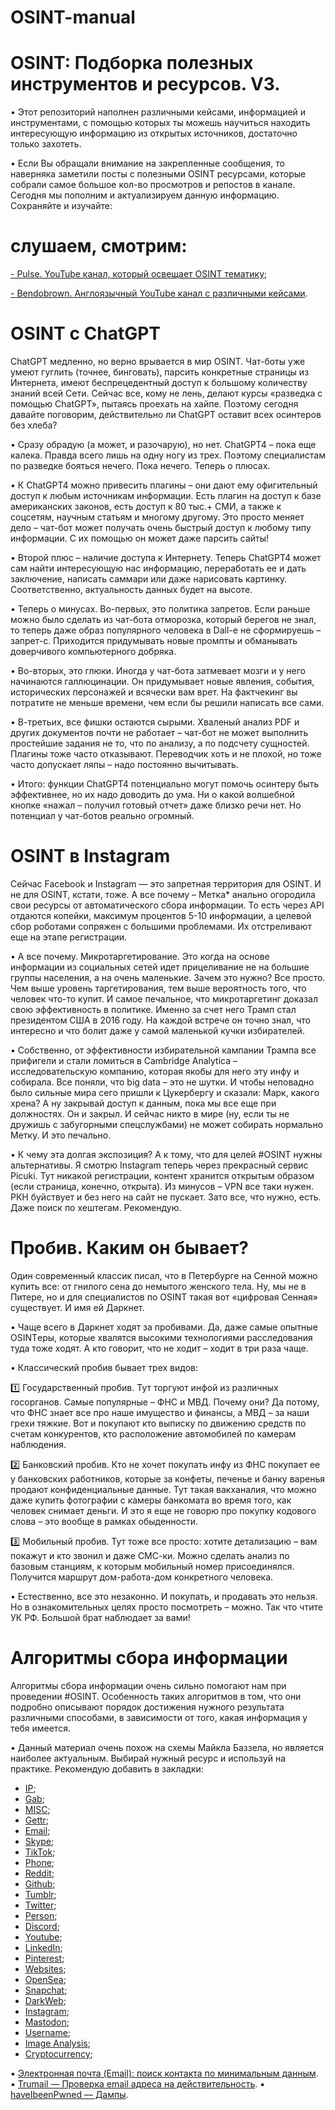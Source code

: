 # OSINT-manual

# OSINT: Подборка полезных инструментов и ресурсов. V3.

•  Этот репозиторий наполнен различными кейсами, информацией и инструментами, с помощью которых ты можешь научиться находить интересующую информацию из открытых источников, достаточно только захотеть.

•  Если Вы обращали внимание на закрепленные сообщения, то наверняка заметили посты с полезными OSINT ресурсами, которые собрали самое большое кол-во просмотров и репостов в канале. Сегодня мы пополним и актуализируем данную информацию. Сохраняйте и изучайте:

# слушаем, смотрим:
[- Pulse. YouTube канал, который освещает OSINT тематику](https://www.youtube.com/@pulse_os);

[- Bendobrown. Англоязычный YouTube канал c различными кейсами](https://www.youtube.com/@Bendobrown/videos).

# OSINT с ChatGPT

ChatGPT медленно, но верно врывается в мир OSINT. Чат-боты уже умеют гуглить (точнее, бинговать), парсить конкретные страницы из Интернета, имеют беспрецедентный доступ к большому количеству знаний всей Сети. Сейчас все, кому не лень, делают курсы «разведка с помощью ChatGPT», пытаясь проехать на хайпе. Поэтому сегодня давайте поговорим, действительно ли ChatGPT оставит всех осинтеров без хлеба? 

•  Сразу обрадую (а может, и разочарую), но нет. ChatGPT4 – пока еще калека. Правда всего лишь на одну ногу из трех. Поэтому специалистам по разведке бояться нечего. Пока нечего. Теперь о плюсах. 

•  К ChatGPT4 можно привесить плагины – они дают ему офигительный доступ к любым источникам информации. Есть плагин на доступ к базе американских законов, есть доступ к 80 тыс.+ СМИ, а также к соцсетям, научным статьям и многому другому. Это просто меняет дело – чат-бот может получать очень быстрый доступ к любому типу информации. С их помощью он может даже парсить сайты!

•  Второй плюс – наличие доступа к Интернету. Теперь ChatGPT4 может сам найти интересующую нас информацию, переработать ее и дать заключение, написать саммари или даже нарисовать картинку. Соответственно, актуальность данных будет на высоте. 

•  Теперь о минусах. Во-первых, это политика запретов. Если раньше можно было сделать из чат-бота отморозка, который берегов не знал, то теперь даже образ популярного человека в Dall-e не сформируешь – запрет-с. Приходится придумывать новые промпты и обманывать доверчивого компьютерного добряка. 

•  Во-вторых, это глюки. Иногда у чат-бота затмевает мозги и у него начинаются галлюцинации. Он придумывает новые явления, события, исторических персонажей и всячески вам врет. На фактчекинг вы потратите не меньше времени, чем если бы решили написать все сами. 

•  В-третьих, все фишки остаются сырыми. Хваленый анализ PDF и других документов почти не работает – чат-бот не может выполнить простейшие задания не то, что по анализу, а по подсчету сущностей. Плагины тоже часто отказывают. Переводчик хоть и не плохой, но тоже часто допускает ляпы – надо постоянно вычитывать.

•  Итого: функции ChatGPT4 потенциально могут помочь осинтеру быть эффективнее, но их надо доводить до ума. Ни о какой волшебной кнопке «нажал – получил готовый отчет» даже близко речи нет. Но потенциал у чат-ботов реально огромный.

# OSINT в Instagram

Сейчас Facebook и Instagram — это запретная территория для OSINT. И не для OSINT, кстати, тоже. А все почему – Метка* анально огородила свои ресурсы от автоматического сбора информации. То есть через API отдаются копейки, максимум процентов 5-10 информации, а целевой сбор роботами сопряжен с большими проблемами. Их отстреливают еще на этапе регистрации. 

•  А все почему. Микротаргетирование. Это когда на основе информации из социальных сетей идет прицеливание не на большие группы населения, а на очень маленькие. Зачем это нужно? Все просто. Чем выше уровень таргетирования, тем выше вероятность того, что человек что-то купит. И самое печальное, что микротаргетинг доказал свою эффективность в политике. Именно за счет него Трамп стал президентом США в 2016 году. На каждой встрече он точно знал, что интересно и что болит даже у самой маленькой кучки избирателей. 

•  Собственно, от эффективности избирательной кампании Трампа все прифигели и стали ломиться в Cambridge Analytica – исследовательскую компанию, которая якобы для него эту инфу и собирала. Все поняли, что big data – это не шутки. И чтобы неповадно было сильные мира сего пришли к Цукербергу и сказали: Марк, какого хрена? А ну закрывай доступ к данным, пока мы все еще при должностях. Он и закрыл. И сейчас никто в мире (ну, если ты не дружишь с забугорными спецслужбами) не может собирать нормально Метку. И это печально.

•  К чему эта долгая экспозиция? А к тому, что для целей #OSINT нужны альтернативы. Я смотрю Instagram теперь через прекрасный сервис Picuki. Тут никакой регистрации, контент хранится открытым образом (если страница, конечно, открыта). Из минусов – VPN все таки нужен. РКН буйствует и без него на сайт не пускает. Зато все, что нужно, есть. Даже поиск по хештегам. Рекомендую.

# Пробив. Каким он бывает?

Один современный классик писал, что в Петербурге на Сенной можно купить все: от гнилого сена до немытого женского тела. Ну, мы не в Питере, но и для специалистов по OSINT такая вот «цифровая Сенная» существует. И имя ей Даркнет.

•  Чаще всего в Даркнет ходят за пробивами. Да, даже самые опытные OSINTеры, которые хвалятся высокими технологиями расследования туда тоже ходят. А кто говорит, что не ходит – ходит в три раза чаще. 

•  Классический пробив бывает трех видов:

1️⃣ Государственный пробив. Тут торгуют инфой из различных госорганов. Самые популярные – ФНС и МВД. Почему они? Да потому, что ФНС знает все про наше имущество и финансы, а МВД – за наши грехи тяжкие. Вот и покупают кто выписку по движению средств по счетам конкурентов, кто расположение автомобилей по камерам наблюдения.

2️⃣ Банковский пробив. Кто не хочет покупать инфу из ФНС покупает ее у банковских работников, которые за конфеты, печенье и банку варенья продают конфиденциальные данные. Тут такая вакханалия, что можно даже купить фотографии с камеры банкомата во время того, как человек снимает деньги. И это я еще не говорю про покупку кодового слова – это вообще в рамках обыденности.

3️⃣ Мобильный пробив. Тут тоже все просто: хотите детализацию – вам покажут и кто звонил и даже СМС-ки. Можно сделать анализ по базовым станциям, к которым мобильный номер присоединялся. Получится маршрут дом-работа-дом конкретного человека. 

•  Естественно, все это незаконно. И покупать, и продавать это нельзя. Но в ознакомительных целях просто посмотреть – можно. Так что чтите УК РФ. Большой брат наблюдает за вами!

# Алгоритмы сбора информации

Алгоритмы сбора информации очень сильно помогают нам при проведении #OSINT. Особенность таких алгоритмов в том, что они подробно описывают порядок достижения нужного результата различными способами, в зависимости от того, какая информация у тебя имеется.

•  Данный материал очень похож на схемы Майкла Баззела, но является наиболее актуальным. Выбирай нужный ресурс и используй на практике. Рекомендую добавить в закладки:
 - [IP](https://github.com/sinwindie/OSINT/blob/master/IP/IP%20Address%20OSINT%20Attack%20Surface.pdf);
 - [Gab](https://github.com/sinwindie/OSINT/blob/master/Gab/Gab%20OSINT%20Attack%20Surface.pdf);
 - [MISC](https://github.com/sinwindie/OSINT/tree/master/MISC);
 - [Gettr](https://github.com/sinwindie/OSINT/blob/master/Gettr/Gettr%20OSINT%20Attack%20Surface.pdf);
 - [Email](https://github.com/sinwindie/OSINT/blob/master/Email/EMAIL%20OSINT%20Attack%20Surface.pdf);
 - [Skype](https://github.com/sinwindie/OSINT/blob/master/Skype/Skype%20OSINT%20Attack%20Surface.pdf);
 - [TikTok](https://github.com/sinwindie/OSINT/tree/master/TikTok);
 - [Phone](https://github.com/sinwindie/OSINT/blob/master/Phone/Telephone%20Number%20OSINT%20Attack%20Surface.pdf);
 - [Reddit](https://github.com/sinwindie/OSINT/blob/master/Reddit/Reddit%20OSINT%20Techniques.pdf);
 - [Github](https://github.com/sinwindie/OSINT/blob/master/Github/Github%20OSINT%20Attack%20Surface.pdf);
 - [Tumblr](https://github.com/sinwindie/OSINT/tree/master/Tumblr);
 - [Twitter](https://github.com/sinwindie/OSINT/blob/master/Twitter/Twitter%20OSINT%20Attack%20Surface.pdf);
 - [Person](https://github.com/sinwindie/OSINT/blob/master/Person/Person%20OSINT%20Attack%20Surface.pdf);
 - [Discord](https://github.com/sinwindie/OSINT/blob/master/Discord/Discord%20OSINT%20Attack%20Surface.pdf);
 - [Youtube](https://github.com/sinwindie/OSINT/blob/master/Youtube/Youtube%20OSINT%20Attack%20Surface.pdf);
 - [LinkedIn](https://github.com/sinwindie/OSINT/blob/master/LinkedIn/LinkedIn%20OSINT%20Techniques%20Part%20I%20and%20II.pdf);
 - [Pinterest](https://github.com/sinwindie/OSINT/blob/master/Pinterest/Pinterest%20OSINT%20Attack%20Surface.pdf);
 - [Websites](https://github.com/sinwindie/OSINT/blob/master/Websites/Website%20OSINT%20Attack%20Surface.pdf);
 - [OpenSea](https://github.com/sinwindie/OSINT/blob/master/OpenSea/OpenSea%20OSINT%20Attack%20Surface.pdf);
 - [Snapchat](https://github.com/sinwindie/OSINT/blob/master/Snapchat/Snapchat%20OSINT%20Attack%20Surface.pdf);
 - [DarkWeb](https://github.com/sinwindie/OSINT/blob/master/DarkWeb/DWM%20OSINT%20Attack%20Surface.pdf);
 - [Instagram](https://github.com/sinwindie/OSINT/blob/master/Instagram/Instagram%20OSINT%20Attack%20Surface.pdf);
 - [Mastodon](https://github.com/sinwindie/OSINT/blob/master/Mastodon/Mastodon%20OSINT%20Attack%20Surface.pdf);
 - [Username](https://github.com/sinwindie/OSINT/blob/master/Username/USERNAME%20OSINT%20Attack%20Surface.pdf);
 - [Image Analysis](https://github.com/sinwindie/OSINT/blob/master/Image%20Analysis/IMAGE%20OSINT%20Attack%20Surface.odg);
 - [Cryptocurrency](https://github.com/sinwindie/OSINT/blob/master/Cryptocurrency/Cryptocurrency%20OSINT%20Attack%20Surface.pdf);

▪️ [Электронная почта (Email): поиск контакта по минимальным данным](https://search.protectmaster.org/Elektronnaya_pochta.html).
▪️ [Trumail — Проверка email адреса на действительность](https://trumail.io/).
▪️ [haveIbeenPwned — Дампы](https://haveibeenpwned.com/).
